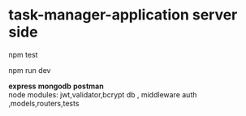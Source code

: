 # task-manager-application server side
<p>npm test</p>
<p>npm run dev</p>
<span><strong>express</strong></span>
<span><strong>mongodb</strong></span>
<span><strong>postman</strong></span>
</br>
<span>node modules: jwt,validator,bcrypt</span>
<span>db , middleware auth ,models,routers,tests</span>
